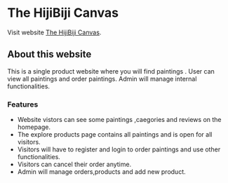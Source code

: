 # The HijiBiji Canvas

Visit website [The HijiBiji Canvas](https://the-hijibiji-canvas.web.app/).

## About this website

This is a single product website where you will find paintings . User can view all paintings and order paintings. Admin will manage internal functionalities.

### Features

- Website vistors can see some paintings ,caegories and reviews on the homepage.
- The explore products page contains all paintings and is open for all visitors.
- Visitors will have to register and login to order paintings and use other functionalities.
- Visitors can cancel their order anytime.
- Admin will manage orders,products and add new product.
